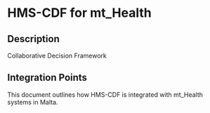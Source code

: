 # HMS-CDF for mt_Health

## Description

Collaborative Decision Framework

## Integration Points

This document outlines how HMS-CDF is integrated with mt_Health systems in Malta.

